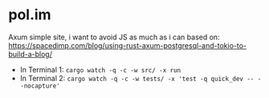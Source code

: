 # pol.im
Axum simple site, i want to avoid JS as much as i can
based on: https://spacedimp.com/blog/using-rust-axum-postgresql-and-tokio-to-build-a-blog/

- In Terminal 1: `cargo watch -q -c -w src/ -x run`
- In Terminal 2: `cargo watch -q -c -w tests/ -x 'test -q quick_dev -- --nocapture'`
